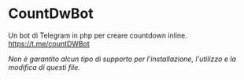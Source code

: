 # CountDwBot
Un bot di Telegram in php per creare countdown inline. https://t.me/countDWBot

*Non è garantito alcun tipo di supporto per l'installazione, l'utilizzo e la modifica di questi file.*
